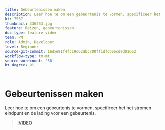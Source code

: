 ```yaml
---
title: Gebeurtenissen maken
description: Leer hoe te om een gebeurtenis te vormen, specificeer het het stromen eindpunt en de lading voor een gebeurtenis.
kt: 7537
thumbnail: 336253.jpg
feature: Reizen, gebeurtenissen
doc-type: feature video
team: PM
role: Admin, Developer
level: Beginner
source-git-commit: 16d5e81f4fc19c62dbc700ff1dfdb06cd9d01662
workflow-type: tm+mt
source-wordcount: '38'
ht-degree: 0%

---
```



# Gebeurtenissen maken

Leer hoe te om een gebeurtenis te vormen, specificeer het het stromen eindpunt en de lading voor een gebeurtenis.

>[!VIDEO](https://video.tv.adobe.com/v/336253?quality=12)
